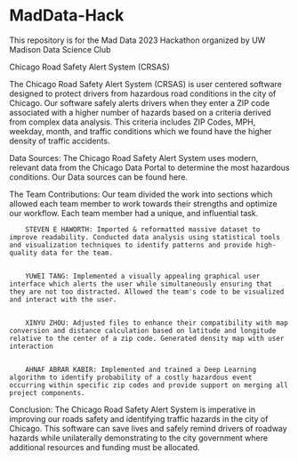 # MadData-Hack
This repository is for the Mad Data 2023 Hackathon organized by UW Madison Data Science Club

Chicago Road Safety Alert System (CRSAS)


The Chicago Road Safety Alert System (CRSAS) is user centered software designed to protect drivers from hazardous road conditions in the city of Chicago. Our software safely alerts drivers when they enter a ZIP code associated with a higher number of hazards based on a criteria derived from complex data analysis. This criteria includes ZIP Codes, MPH, weekday, month, and traffic conditions which we found have the higher density of traffic accidents.


Data Sources:
The Chicago Road Safety Alert System uses modern, relevant data from the Chicago Data Portal to determine the most hazardous conditions. Our Data sources can be found here. 


The Team Contributions:
Our team divided the work into sections which allowed each team member to work towards their strengths and optimize our workflow. Each team member had a unique, and influential task.


        STEVEN E HAWORTH: Imported & reformatted massive dataset to improve readability. Conducted data analysis using statistical tools and visualization techniques to identify patterns and provide high-quality data for the team.


        YUWEI TANG: Implemented a visually appealing graphical user interface which alerts the user while simultaneously ensuring that they are not too distracted. Allowed the team's code to be visualized and interact with the user.


        XINYU ZHOU: Adjusted files to enhance their compatibility with map conversion and distance calculation based on latitude and longitude relative to the center of a zip code. Generated density map with user interaction


        AHNAF ABRAR KABIR: Implemented and trained a Deep Learning algorithm to identify probability of a costly hazardous event occurring within specific zip codes and provide support on merging all project components.


Conclusion: 
The Chicago Road Safety Alert System is imperative in improving our roads safety and identifying traffic hazards in the city of Chicago. This software can save lives and safely remind drivers of roadway hazards while unilaterally demonstrating to the city government where additional resources and funding must be allocated.
